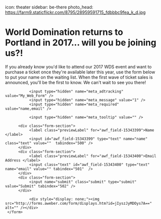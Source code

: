 icon: theater
sidebar: be-there
photo_head: https://farm9.staticflickr.com/8795/28959591715_fdbbbc9fea_k_d.jpg

# World Domination returns to Portland in 2017... will you be joining us?!

<p align="center"><div class="zig-zags_blue"></div></p>

If you already know you'd like to attend our 2017 WDS event and want to purchase a ticket once they're available later this year, use the form below to put your name on the waiting list. When the first wave of ticket sales is announced, you'll be the first to know. We can't wait to see you there!

<form method="post" class="af-form-wrapper" action="http://www.aweber.com/scripts/addlead.pl"  >
               <input type="hidden" name="meta_web_form_id" value="1153910757" />
               <input type="hidden" name="meta_split_id" value="" />
               <input type="hidden" name="listname" value="wds-waiting" />
               <input type="hidden" name="redirect" value="http://www.worlddominationsummit.com/got-it" />

               <input type="hidden" name="meta_adtracking" value="My_Web_Form" />
               <input type="hidden" name="meta_message" value="1" />
               <input type="hidden" name="meta_required" value="name,email" />

               <input type="hidden" name="meta_tooltip" value="" />

          <div class="form-section">
               <label class="previewLabel" for="awf_field-15343399">Name </label>
               <input id="awf_field-15343399" type="text" name="name" class="text" value=""  tabindex="500" />
          </div>
          <div class="form-section">
               <label class="previewLabel" for="awf_field-15343400">Email Address </label>
               <input class="text" id="awf_field-15343400" type="text" name="email" value="" tabindex="501"  />
          </div>
          <div class="form-section">
               <input name="submit" class="submit" type="submit" value="Submit" tabindex="502" />
          </div>

               <div style="display: none;"><img src="http://forms.aweber.com/form/displays.htm?id=jIyszJyMDOys7A==" alt="" /></div>
     </form>


<!-- # World Domination returns to Portland in 2017... and you can be the first to join us!

<p align="center"><div class="zig-zags_blue"></div></p>

<script type="text/javascript" src="https://js.stripe.com/v2/"></script>

<h3 class="sub-karla">WDS is a completely unique experience year after year. In July 2017, a small army of remarkable people will return to Portland, Oregon for another incredible week. <strong>A limited pre-registration round is now open.</strong></h3>

# Secure Your Spot for 2017!

<center>![](https://c7.staticflickr.com/9/8262/28195345974_e49e955e8f.jpg)</center>

<div class="purchase-area">
<center><button class="button ticket-purchase purchase-btn pre-purchase-start">Secure Your Spot for 2017 for $547</button></center>
</div>

<p align="center"><div class="zig-zags_blue"></div></p>

### What Is WDS?

<p>Now entering its seventh year, World Domination Summit (WDS) is an annual, week-long gathering of creative, remarkable people who seek to answer the question: "How do we live a remarkable life in a conventional world?" Every summer, thousands of people travel from all over the world to Portland, Oregon for this immersive experience in life, work, and travel.</p>

<p>When you spend WDS with us in Portland, you’ll help us take over the city. With main-stage keynotes, hundreds of attendee-led meetups, dozens of workshops known as “Academies,” two big parties, and a ridiculous number of new friends high-fiving you on street corners, it’s a truly immersive and awesome experience.</p>

<p>WDS operates as a not-for-profit, with all ticket revenue going toward the cost of the event and the WDS Foundation, funding ["Scholarships for Real Life"](https://worlddominationsummit.com/foundation).</p>

<center>![](https://c1.staticflickr.com/9/8778/28195348224_5ae1c14e23.jpg)</center>

<p align="center"><div class="zig-zags_blue"></div></p>

### A Welcoming Place to Find Your Tribe

Despite the large number of people who attend, WDS is an introvert-friendly zone, and everyone who participates is a big part of the event. </p>

<p>Want to learn more about what the experience of attending WDS is like? Check out this short documentary from the perspective of one of our WDS 2014 attendees:

<iframe src="//player.vimeo.com/video/109903000?title=0&amp;byline=0&amp;portrait=0&amp;color=adbf27" width="570" height="321" frameborder="0" webkitallowfullscreen mozallowfullscreen allowfullscreen></iframe>

<p align="center"><div class="zig-zags_blue"></div></p>

### What Are the Benefits of Pre-Registration? 

<ul>
        <li><b>Guaranteed spot:</b> With a pre-registration ticket there's no need to get up at 3am or compete with anyone else to register. Tickets for WDS 360 sell out quickly year after year, but registering during this limited presale ensures that you'll be able to join in on all of the fun for 2017</li>
            <li> <b>Priority access:</b> Attendees who pre-register will recieve first access to registration for Academies, as well as a free Insider Access pass to one Academy</li>
      <li> <b>Save money:</b> Each pre-registration ticket includes a $100 discount, so each ticket you purchase now instead of later saves you money </li>
      <li> <b>Bring a friend:</b> When you take advantage of our pre-sell discount, you can puchase up to 2 additional tickets for friends and family, without having them compete for tickets and pay a higher price later</li>
            <li> <b>Support the community:</b> Purchasing a ticket now helps us plan for next year. We couldn't do it without you! 
         </li>

</ul>
### 2017 is going to be another great year—join us and make it even better!<br><br>

<center>![](https://c1.staticflickr.com/8/7596/28195349944_27b0c88bc0.jpg)</center>

<div class="purchase-area">
<center><button class="button ticket-purchase purchase-btn pre-purchase-start">Secure Your Spot for 2017 for $547</button></center>
</div>

-->

